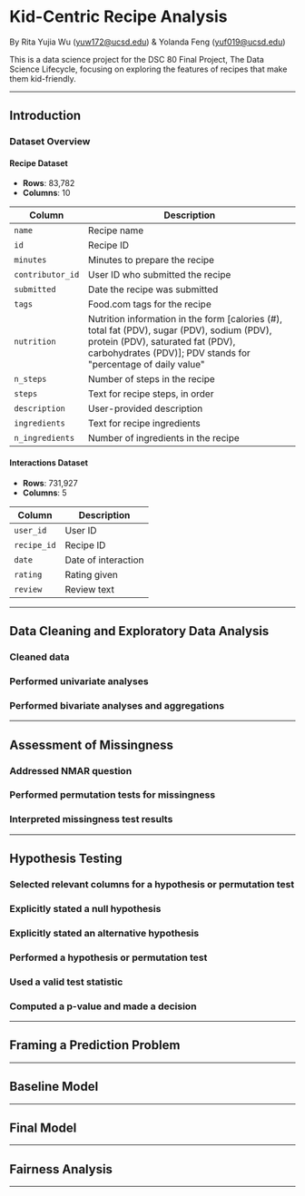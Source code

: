 # Kid-Centric Recipe Analysis  

By Rita Yujia Wu (yuw172@ucsd.edu) & Yolanda Feng (yuf019@ucsd.edu)  

This is a data science project for the DSC 80 Final Project, The Data Science Lifecycle, focusing on exploring the features of recipes that make them kid-friendly.

---
## Introduction

### Dataset Overview
#### Recipe Dataset

- **Rows**: 83,782
- **Columns**: 10

| Column          | Description                                                                                                         |
|-----------------|---------------------------------------------------------------------------------------------------------------------|
| `name`          | Recipe name                                                                                                         |
| `id`            | Recipe ID                                                                                                           |
| `minutes`       | Minutes to prepare the recipe                                                                                       |
| `contributor_id`| User ID who submitted the recipe                                                                                    |
| `submitted`     | Date the recipe was submitted                                                                                       |
| `tags`          | Food.com tags for the recipe                                                                                        |
| `nutrition`     | Nutrition information in the form [calories (#), total fat (PDV), sugar (PDV), sodium (PDV), protein (PDV), saturated fat (PDV), carbohydrates (PDV)]; PDV stands for "percentage of daily value" |
| `n_steps`       | Number of steps in the recipe                                                                                       |
| `steps`         | Text for recipe steps, in order                                                                                     |
| `description`   | User-provided description                                                                                           |
| `ingredients`   | Text for recipe ingredients                                                                                         |
| `n_ingredients` | Number of ingredients in the recipe                                                                                 |

#### Interactions Dataset

- **Rows**: 731,927
- **Columns**: 5

| Column    | Description           |
|-----------|-----------------------|
| `user_id` | User ID               |
| `recipe_id` | Recipe ID            |
| `date`    | Date of interaction   |
| `rating`  | Rating given          |
| `review`  | Review text           |
---
## Data Cleaning and Exploratory Data Analysis
### Cleaned data
### Performed univariate analyses
### Performed bivariate analyses and aggregations
---
## Assessment of Missingness
### Addressed NMAR question
### Performed permutation tests for missingness
### Interpreted missingness test results
---
## Hypothesis Testing
### Selected relevant columns for a hypothesis or permutation test
### Explicitly stated a null hypothesis
### Explicitly stated an alternative hypothesis
### Performed a hypothesis or permutation test
### Used a valid test statistic
### Computed a p-value and made a decision
---
## Framing a Prediction Problem
---
## Baseline Model
---
## Final Model
---
## Fairness Analysis
---